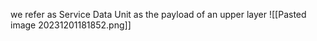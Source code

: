 we refer as Service Data Unit as the payload of an upper layer
![[Pasted image 20231201181852.png]]

